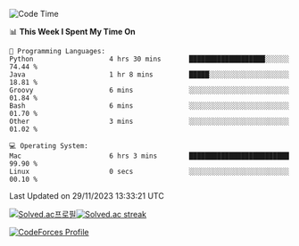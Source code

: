 
<!--START_SECTION:waka-->
![Code Time](http://img.shields.io/badge/Code%20Time-3%2C073%20hrs%2030%20mins-blue)

📊 **This Week I Spent My Time On** 

```text
💬 Programming Languages: 
Python                   4 hrs 30 mins       ███████████████████░░░░░░   74.44 % 
Java                     1 hr 8 mins         █████░░░░░░░░░░░░░░░░░░░░   18.81 % 
Groovy                   6 mins              ░░░░░░░░░░░░░░░░░░░░░░░░░   01.84 % 
Bash                     6 mins              ░░░░░░░░░░░░░░░░░░░░░░░░░   01.70 % 
Other                    3 mins              ░░░░░░░░░░░░░░░░░░░░░░░░░   01.02 % 

💻 Operating System: 
Mac                      6 hrs 3 mins        █████████████████████████   99.90 % 
Linux                    0 secs              ░░░░░░░░░░░░░░░░░░░░░░░░░   00.10 % 
```


 Last Updated on 29/11/2023 13:33:21 UTC
<!--END_SECTION:waka-->


[![Solved.ac프로필](http://mazassumnida.wtf/api/generate_badge?boj=hckim96)](https://solved.ac/hckim96)[![Solved.ac streak](http://mazandi.herokuapp.com/api?handle=hckim96&theme=dark)](https://solved.ac/hckim96)


[![CodeForces Profile](https://cf.leed.at?id=hckim96)](https://codeforces.com/profile/hckim96)

